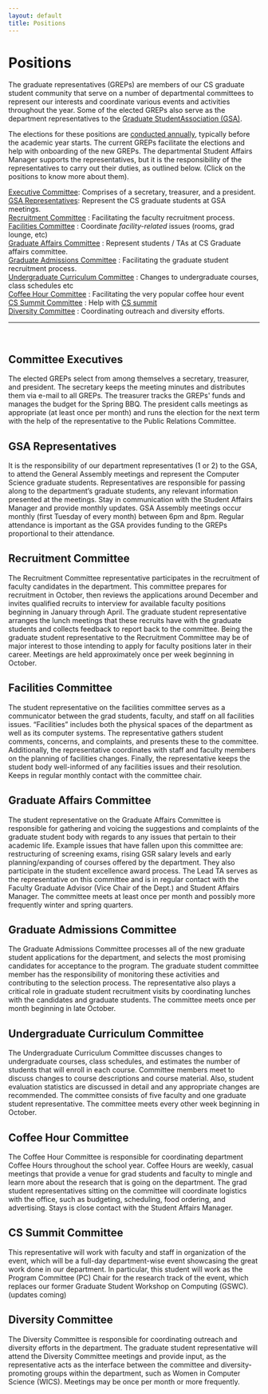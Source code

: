 ```yaml
---
layout: default
title: Positions
---
```


Positions
=======

The graduate representatives (GREPs) are members of our CS graduate student 
community that serve on a number of departmental committees to represent
our interests and coordinate various events and activities throughout 
the year. Some of the elected GREPs also serve as the department 
representatives to the [Graduate StudentAssociation (GSA)](http://ucsbgsa.org).

The elections for these positions are [conducted annually]({{site.baseurl}}/elections/), typically before
the academic year starts. The current GREPs facilitate the elections and
help with onboarding of the new GREPs. The departmental Student Affairs Manager 
supports the representatives, but it is the responsibility of the representatives
to carry out their duties, as outlined below. (Click on the positions to know more about them).

[Executive Committee](#facilities_committee): Comprises of a secretary, treasurer, and a president. <br/>
[GSA Representatives](#gsa_representatives): Represent the CS graduate students at GSA meetings. <br/>
[Recruitment Committee](#recruitment_committee) : Facilitating the faculty recruitment process. <br/>
[Facilities Committee](#facilities_committee) : Coordinate *facility-related* issues (rooms, grad lounge, etc) <br/>
[Graduate Affairs Committee](#grad_affairs_committee) : Represent students / TAs at CS Graduate affairs committee. <br/>
[Graduate Admissions Committee](#grad_admissions_committee)	: Facilitating the graduate student recruitment process. <br/>
[Undergraduate Curriculum Committee](#undergrad_curriculum_committee) : Changes to undergraduate courses, class schedules etc <br/>
[Coffee Hour Committee](#coffee_hour_committee) : Facilitating the very popular coffee hour event <br/>
[CS Summit Committee](#department_day_committee) : Help with [CS summit](http://www.ucsb-cs-summit.com/) <br/>
[Diversity Committee](#diversity_committee)	: Coordinating outreach and diversity efforts. <br/>

<!-- These representatives are elected each 
year from the graduate student body. Additionally, representatives take 
positions on a number of departmental committees to ensure our views are 
considered. If you would like to fill one of these positions, please 
[Contact us]({{site.baseurl}}/contact/) for more information. 
-->

* * *
<br/>

<h2 id="commitee_executives">Committee Executives</h2>
The elected GREPs select from among themselves a secretary, treasurer, and 
president. The secretary keeps the meeting minutes and distributes them via 
e-mail to all GREPs. The treasurer tracks the GREPs' funds and manages the 
budget for the Spring BBQ. The president calls meetings as appropriate (at 
least once per month) and runs the election for the next term with the help of 
the representative to the Public Relations Committee.

<h2 id="gsa_representatives">GSA Representatives</h2>

It is the responsibility of our department representatives (1 or 2) to the GSA, 
to attend the General Assembly meetings and represent the Computer Science 
graduate students. Representatives are responsible for passing along to the 
department’s graduate students, any relevant information presented at the 
meetings. Stay in communication with the Student Affairs Manager and provide 
monthly updates. GSA Assembly meetings occur monthly (first Tuesday of every 
month) between 6pm and 8pm. Regular attendance is important as the GSA provides 
funding to the GREPs proportional to their attendance. 

<h2 id="recruitment_committee">Recruitment Committee</h2>
The Recruitment Committee representative participates in the recruitment of 
faculty candidates in the department. This committee prepares for recruitment 
in October, then reviews the applications around December and invites qualified 
recruits to interview for available faculty positions beginning in January 
through April. The graduate student representative arranges the lunch meetings 
that these recruits have with the graduate students and collects feedback to 
report back to the committee. Being the graduate student representative to the 
Recruitment Committee may be of major interest to those intending to apply for 
faculty positions later in their career. Meetings are held approximately once 
per week beginning in October.
 
 <h2 id="facilities_committee">Facilities Committee</h2>
 The student representative on the facilities committee serves as a 
communicator between the grad students, faculty, and staff on all facilities 
issues. “Facilities” includes both the physical spaces of the department as 
well as its computer systems. The representative gathers student comments, 
concerns, and complaints, and presents these to the committee. Additionally, 
the representative coordinates with staff and faculty members on the planning 
of facilities changes. Finally, the representative keeps the student body 
well-informed of any facilities issues and their resolution. Keeps in regular 
monthly contact with the committee chair. 

 <h2 id="grad_affairs_committee">Graduate Affairs Committee</h2>
 The student representative on the Graduate Affairs Committee is responsible 
for gathering and voicing the suggestions and complaints of the graduate 
student body with regards to any issues that pertain to their academic life. 
Example issues that have fallen upon this committee are: restructuring of 
screening exams, rising GSR salary levels and early planning/expanding of 
courses offered by the department. They also participate in the student 
excellence award process. The Lead TA serves as the representative on this 
committee and is in regular contact with the Faculty Graduate Advisor (Vice 
Chair of the Dept.) and Student Affairs Manager. The committee meets at least 
once per month and possibly more frequently winter and spring quarters.

<h2 id="grad_admissions_committee">Graduate Admissions Committee</h2>
 The Graduate Admissions Committee processes all of the new graduate student 
applications for the department, and selects the most promising candidates for 
acceptance to the program. The graduate student committee member has the 
responsibility of monitoring these activities and contributing to the selection 
process. The representative also plays a critical role in graduate student 
recruitment visits by coordinating lunches with the candidates and graduate 
students. The committee meets once per month beginning in late October.

<h2 id="undergrad_curriculum_committee">Undergraduate Curriculum Committee</h2>
 The Undergraduate Curriculum Committee discusses changes to undergraduate 
courses, class schedules, and estimates the number of students that will enroll 
in each course. Committee members meet to discuss changes to course 
descriptions and course material. Also, student evaluation statistics are 
discussed in detail and any appropriate changes are recommended. The committee 
consists of five faculty and one graduate student representative. The committee 
meets every other week beginning in October.
 
<h2 id="coffee_hour_committee">Coffee Hour Committee</h2>
 The Coffee Hour Committee is responsible for coordinating department Coffee 
Hours throughout the school year. Coffee Hours are weekly, casual meetings that 
provide a venue for grad students and faculty to mingle and learn more about 
the research that is going on the department. The grad student representatives 
sitting on the committee will coordinate logistics with the office, such as 
budgeting, scheduling, food ordering, and advertising. Stays is close contact 
with the Student Affairs Manager.

<h2 id="department_day_committee">CS Summit Committee</h2>
 This representative will work with faculty and staff in organization of the 
event, which will be a full-day department-wise event showcasing the great work 
done in our department. In particular, this student will work as the Program 
Committee (PC) Chair for the research track of the event, which replaces our 
former Graduate Student Workshop on Computing (GSWC). (updates coming)

<h2 id="diversity_committee">Diversity Committee</h2>
 The Diversity Committee is responsible for coordinating outreach and diversity 
efforts in the department. The graduate student representative will attend the 
Diversity Committee meetings and provide input, as the representative acts as 
the interface between the committee and diversity-promoting groups within the 
department, such as Women in Computer Science (WICS). Meetings may be once per 
month or more frequently.
